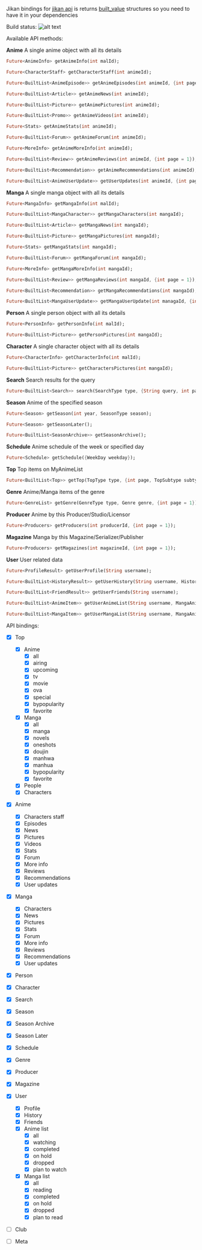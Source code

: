 Jikan bindings for [jikan api](https://jikan.moe/) is returns [built_value](https://github.com/google/built_value.dart) structures so you need to have it in your dependencies

Build status: ![alt text](https://travis-ci.com/javoeria/jikan-dart.svg?branch=develop)

Available API methods:

**Anime**
A single anime object with all its details

```dart
Future<AnimeInfo> getAnimeInfo(int malId);

Future<CharacterStaff> getCharacterStaff(int animeId);

Future<BuiltList<AnimeEpisode>> getAnimeEpisodes(int animeId, {int page = 1});

Future<BuiltList<Article>> getAnimeNews(int animeId);

Future<BuiltList<Picture>> getAnimePictures(int animeId);

Future<BuiltList<Promo>> getAnimeVideos(int animeId);

Future<Stats> getAnimeStats(int animeId);

Future<BuiltList<Forum>> getAnimeForum(int animeId);

Future<MoreInfo> getAnimeMoreInfo(int animeId);

Future<BuiltList<Review>> getAnimeReviews(int animeId, {int page = 1});

Future<BuiltList<Recommendation>> getAnimeRecommendations(int animeId);

Future<BuiltList<AnimeUserUpdate>> getUserUpdates(int animeId, {int page});
```

**Manga**
A single manga object with all its details

```dart
Future<MangaInfo> getMangaInfo(int malId);

Future<BuiltList<MangaCharacter>> getMangaCharacters(int mangaId);

Future<BuiltList<Article>> getMangaNews(int mangaId);

Future<BuiltList<Picture>> getMangaPictures(int mangaId);

Future<Stats> getMangaStats(int mangaId);

Future<BuiltList<Forum>> getMangaForum(int mangaId);

Future<MoreInfo> getMangaMoreInfo(int mangaId);

Future<BuiltList<Review>> getMangaReviews(int mangaId, {int page = 1});

Future<BuiltList<Recommendation>> getMangaRecommendations(int mangaId);

Future<BuiltList<MangaUserUpdate>> getMangaUserUpdate(int managaId, {int page});
```

**Person**
A single person object with all its details

```dart
Future<PersonInfo> getPersonInfo(int malId);

Future<BuiltList<Picture>> getPersonPictures(int mangaId);
```

**Character**
A single character object with all its details

```dart
Future<CharacterInfo> getCharacterInfo(int malId);

Future<BuiltList<Picture>> getCharactersPictures(int mangaId);
```

**Search**
Search results for the query

```dart
Future<BuiltList<Search>> search(SearchType type, {String query, int page});
```

**Season**
Anime of the specified season

```dart
Future<Season> getSeason(int year, SeasonType season);

Future<Season> getSeasonLater();

Future<BuiltList<SeasonArchive>> getSeasonArchive();
```

**Schedule**
Anime schedule of the week or specified day

```dart
Future<Schedule> getSchedule({WeekDay weekday});
```

**Top**
Top items on MyAnimeList

```dart
Future<BuiltList<Top>> getTop(TopType type, {int page, TopSubtype subtype});
```

**Genre**
Anime/Manga items of the genre

```dart
Future<GenreList> getGenre(GenreType type, Genre genre, {int page = 1});
```

**Producer**
Anime by this Producer/Studio/Licensor

```dart
Future<Producers> getProducers(int producerId, {int page = 1});
```

**Magazine**
Manga by this Magazine/Serializer/Publisher

```dart
Future<Producers> getMagazines(int magazineId, {int page = 1});
```

**User**
User related data

```dart
Future<ProfileResult> getUserProfile(String username);

Future<BuiltList<HistoryResult>> getUserHistory(String username, HistoryType historyType);

Future<BuiltList<FriendResult>> getUserFriends(String username);

Future<BuiltList<AnimeItem>> getUserAnimeList(String username, MangaAnimeListType listType, {String order, int page = 1});

Future<BuiltList<MangaItem>> getUserMangaList(String username, MangaAnimeListType listType, {String order, int page = 1});
```

API bindings:

- [x] Top
    - [x] Anime
        - [x] all
        - [x] airing
        - [x] upcoming
        - [x] tv
        - [x] movie
        - [x] ova
        - [x] special
        - [x] bypopularity
        - [x] favorite
    - [x] Manga
        - [x] all
        - [x] manga
        - [x] novels
        - [x] oneshots
        - [x] doujin
        - [x] manhwa
        - [x] manhua
        - [x] bypopularity
        - [x] favorite
    - [x] People
    - [x] Characters

- [x] Anime
    - [x] Characters staff 
    - [x] Episodes
    - [x] News
    - [x] Pictures
    - [x] Videos
    - [x] Stats
    - [x] Forum
    - [x] More info
    - [x] Reviews
    - [x] Recommendations
    - [x] User updates
    
- [x] Manga
    - [x] Characters 
    - [x] News
    - [x] Pictures
    - [x] Stats
    - [x] Forum
    - [x] More info
    - [x] Reviews
    - [x] Recommendations
    - [x] User updates

- [x] Person

- [x] Character

- [x] Search

- [x] Season

- [x] Season Archive

- [x] Season Later

- [x] Schedule

- [x] Genre
    
- [x] Producer

- [x] Magazine

- [x] User
    - [x] Profile
    - [x] History
    - [x] Friends
    - [x] Anime list
        - [x] all
        - [x] watching
        - [x] completed
        - [x] on hold
        - [x] dropped
        - [x] plan to watch
    - [x] Manga list
        - [x] all
        - [x] reading
        - [x] completed
        - [x] on hold
        - [x] dropped
        - [x] plan to read
        
- [ ] Club

- [ ] Meta